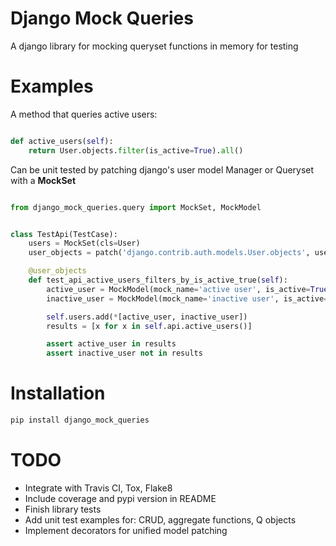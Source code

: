 # Django Mock Queries

A django library for mocking queryset functions in memory for testing

# Examples

A method that queries active users:
```python

def active_users(self):
    return User.objects.filter(is_active=True).all()
```

Can be unit tested by patching django's user model Manager or Queryset with a **MockSet**
```python

from django_mock_queries.query import MockSet, MockModel


class TestApi(TestCase):
    users = MockSet(cls=User)
    user_objects = patch('django.contrib.auth.models.User.objects', users)

    @user_objects
    def test_api_active_users_filters_by_is_active_true(self):
        active_user = MockModel(mock_name='active user', is_active=True)
        inactive_user = MockModel(mock_name='inactive user', is_active=False)

        self.users.add(*[active_user, inactive_user])
        results = [x for x in self.api.active_users()]

        assert active_user in results
        assert inactive_user not in results
```

# Installation

```bash
pip install django_mock_queries
```

# TODO

* Integrate with Travis CI, Tox, Flake8
* Include coverage and pypi version in README
* Finish library tests
* Add unit test examples for: CRUD, aggregate functions, Q objects
* Implement decorators for unified model patching
